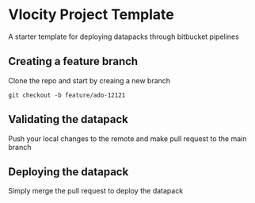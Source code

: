 # Vlocity Project Template

A starter template for deploying datapacks through bitbucket pipelines

## Creating a feature branch

Clone the repo and start by creaing a new branch

`git checkout -b feature/ado-12121`

## Validating the datapack

Push your local changes to the remote and make pull request to the  main branch

## Deploying the datapack

Simply merge the pull request to deploy the datapack

